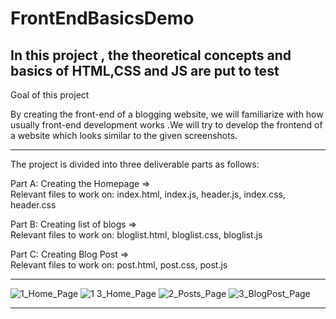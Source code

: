 # FrontEndBasicsDemo
In this project , the theoretical concepts and basics of HTML,CSS and JS are put to test 
--------------
Goal of this project

By creating the front-end of a blogging website, we  will familiarize  with how usually front-end development works .We will try to develop the frontend of a website which looks similar to the  given screenshots.

-----------------------------

The project is divided into three deliverable parts as follows:

Part A: Creating the Homepage	=>			
Relevant files to work on: index.html, index.js, header.js, index.css, header.css

Part B: Creating list of blogs	=>		
Relevant files to work on: bloglist.html, bloglist.css, bloglist.js

Part C: Creating Blog Post	=>	
Relevant files to work on: post.html, post.css, post.js

--------------------------------------------------------------
![1_Home_Page](https://user-images.githubusercontent.com/47784012/54476923-cefba200-4828-11e9-98fe-bdf9d115a325.png)
![1 3_Home_Page](https://user-images.githubusercontent.com/47784012/54476956-1e41d280-4829-11e9-9354-e573fbc39acc.png)
![2_Posts_Page](https://user-images.githubusercontent.com/47784012/54476927-dd49be00-4828-11e9-9c2d-1c76e1b564da.png)
![3_BlogPost_Page](https://user-images.githubusercontent.com/47784012/54476929-e3d83580-4828-11e9-836a-2845a5ace5d7.png)

--------------------------
